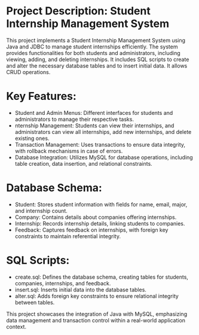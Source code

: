 # Project Description: Student Internship Management System

This project implements a Student Internship Management System using Java and JDBC to manage student internships efficiently. The system provides functionalities for both students and administrators, including viewing, adding, and deleting internships. It includes SQL scripts to create and alter the necessary database tables and to insert initial data. It allows CRUD operations.

# Key Features:
- Student and Admin Menus: Different interfaces for students and administrators to manage their respective tasks.
- nternship Management: Students can view their internships, and administrators can view all internships, add new internships, and delete existing ones.
- Transaction Management: Uses transactions to ensure data integrity, with rollback mechanisms in case of errors.
- Database Integration: Utilizes MySQL for database operations, including table creation, data insertion, and relational constraints.

# Database Schema:
- Student: Stores student information with fields for name, email, major, and internship count.
- Company: Contains details about companies offering internships.
- Internship: Records internship details, linking students to companies.
- Feedback: Captures feedback on internships, with foreign key constraints to maintain referential integrity.

# SQL Scripts:
- create.sql: Defines the database schema, creating tables for students, companies, internships, and feedback.
- insert.sql: Inserts initial data into the database tables.
- alter.sql: Adds foreign key constraints to ensure relational integrity between tables.

This project showcases the integration of Java with MySQL, emphasizing data management and transaction control within a real-world application context.
